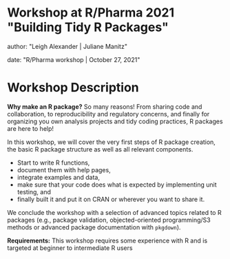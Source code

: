 # Workshop at R/Pharma 2021 "Building Tidy R Packages"

author: "Leigh Alexander | Juliane Manitz"

date: "R/Pharma workshop | October 27, 2021"

# Workshop Description

**Why make an R package?** So many reasons! From sharing code and collaboration, to reproducibility and regulatory concerns, and finally for organizing you own analysis projects and tidy coding practices, R packages are here to help!

In this workshop, we will cover the very first steps of R package creation, the basic R package structure as well as all relevant components. 

-	Start to write R functions, 
-	document them with help pages, 
-	integrate examples and data, 
-	make sure that your code does what is expected by implementing unit testing, and 
-	finally built it and put it on CRAN or wherever you want to share it. 

We conclude the workshop with a selection of advanced topics related to R packages (e.g., package validation, objected-oriented programming/S3 methods or advanced package documentation with `pkgdown`). 

**Requirements:** This workshop requires some experience with R and is targeted at beginner to intermediate R users
